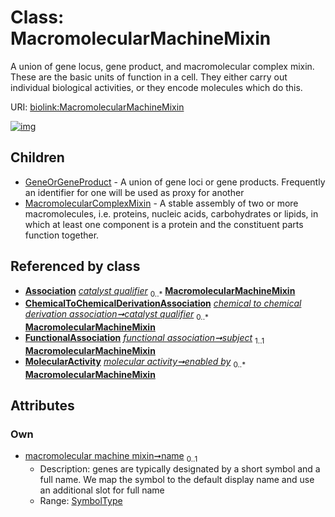 
# Class: MacromolecularMachineMixin


A union of gene locus, gene product, and macromolecular complex mixin. These are the basic units of function in a cell. They either carry out individual biological activities, or they encode molecules which do this.

URI: [biolink:MacromolecularMachineMixin](https://w3id.org/biolink/vocab/MacromolecularMachineMixin)


[![img](https://yuml.me/diagram/nofunky;dir:TB/class/[MolecularActivity],[ChemicalToChemicalDerivationAssociation]++-%20catalyst%20qualifier(i)%200..*>[MacromolecularMachineMixin&#124;name:symbol_type%20%3F],[ChemicalToChemicalDerivationAssociation]++-%20catalyst%20qualifier%200..*>[MacromolecularMachineMixin],[FunctionalAssociation]++-%20subject%201..1>[MacromolecularMachineMixin],[MolecularActivity]++-%20enabled%20by%200..*>[MacromolecularMachineMixin],[MacromolecularMachineMixin]^-[MacromolecularComplexMixin],[MacromolecularMachineMixin]^-[GeneOrGeneProduct],[MacromolecularComplexMixin],[GeneOrGeneProduct],[FunctionalAssociation],[ChemicalToChemicalDerivationAssociation],[Association])](https://yuml.me/diagram/nofunky;dir:TB/class/[MolecularActivity],[ChemicalToChemicalDerivationAssociation]++-%20catalyst%20qualifier(i)%200..*>[MacromolecularMachineMixin&#124;name:symbol_type%20%3F],[ChemicalToChemicalDerivationAssociation]++-%20catalyst%20qualifier%200..*>[MacromolecularMachineMixin],[FunctionalAssociation]++-%20subject%201..1>[MacromolecularMachineMixin],[MolecularActivity]++-%20enabled%20by%200..*>[MacromolecularMachineMixin],[MacromolecularMachineMixin]^-[MacromolecularComplexMixin],[MacromolecularMachineMixin]^-[GeneOrGeneProduct],[MacromolecularComplexMixin],[GeneOrGeneProduct],[FunctionalAssociation],[ChemicalToChemicalDerivationAssociation],[Association])

## Children

 * [GeneOrGeneProduct](GeneOrGeneProduct.md) - A union of gene loci or gene products. Frequently an identifier for one will be used as proxy for another
 * [MacromolecularComplexMixin](MacromolecularComplexMixin.md) - A stable assembly of two or more macromolecules, i.e. proteins, nucleic acids, carbohydrates or lipids, in which at least one component is a protein and the constituent parts function together.

## Referenced by class

 *  **[Association](Association.md)** *[catalyst qualifier](catalyst_qualifier.md)*  <sub>0..\*</sub>  **[MacromolecularMachineMixin](MacromolecularMachineMixin.md)**
 *  **[ChemicalToChemicalDerivationAssociation](ChemicalToChemicalDerivationAssociation.md)** *[chemical to chemical derivation association➞catalyst qualifier](chemical_to_chemical_derivation_association_catalyst_qualifier.md)*  <sub>0..\*</sub>  **[MacromolecularMachineMixin](MacromolecularMachineMixin.md)**
 *  **[FunctionalAssociation](FunctionalAssociation.md)** *[functional association➞subject](functional_association_subject.md)*  <sub>1..1</sub>  **[MacromolecularMachineMixin](MacromolecularMachineMixin.md)**
 *  **[MolecularActivity](MolecularActivity.md)** *[molecular activity➞enabled by](molecular_activity_enabled_by.md)*  <sub>0..\*</sub>  **[MacromolecularMachineMixin](MacromolecularMachineMixin.md)**

## Attributes


### Own

 * [macromolecular machine mixin➞name](macromolecular_machine_mixin_name.md)  <sub>0..1</sub>
     * Description: genes are typically designated by a short symbol and a full name. We map the symbol to the default display name and use an additional slot for full name
     * Range: [SymbolType](types/SymbolType.md)
